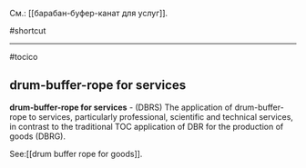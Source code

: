 См.: [[барабан-буфер-канат для услуг]].

#shortcut




<hr/>

#tocico

## drum-buffer-rope for services

<b>drum-buffer-rope for services</b> - (DBRS)  The application of drum-buffer-rope to services, particularly professional, scientific and technical services, in contrast to the traditional TOC application of DBR for the production of goods (DBRG). 



See:[[drum buffer rope for goods]].
